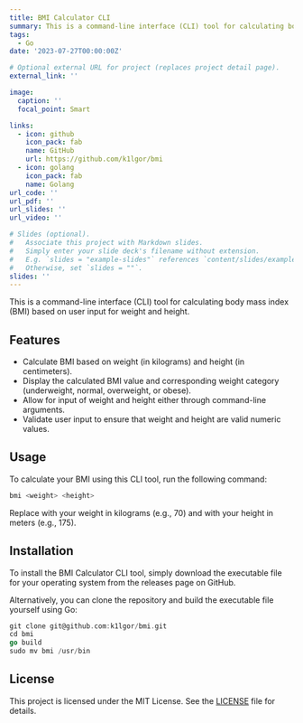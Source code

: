 ```yaml
---
title: BMI Calculator CLI
summary: This is a command-line interface (CLI) tool for calculating body mass index (BMI) based on user input for weight and height.
tags:
  - Go
date: '2023-07-27T00:00:00Z'

# Optional external URL for project (replaces project detail page).
external_link: ''

image:
  caption: ''
  focal_point: Smart

links:
  - icon: github
    icon_pack: fab
    name: GitHub
    url: https://github.com/k1lgor/bmi
  - icon: golang
    icon_pack: fab
    name: Golang
url_code: ''
url_pdf: ''
url_slides: ''
url_video: ''

# Slides (optional).
#   Associate this project with Markdown slides.
#   Simply enter your slide deck's filename without extension.
#   E.g. `slides = "example-slides"` references `content/slides/example-slides.md`.
#   Otherwise, set `slides = ""`.
slides: ''
---
```


This is a command-line interface (CLI) tool for calculating body mass index (BMI) based on user input for weight and
height.

## Features

- Calculate BMI based on weight (in kilograms) and height (in centimeters).
- Display the calculated BMI value and corresponding weight category (underweight, normal, overweight, or obese).
- Allow for input of weight and height either through command-line arguments.
- Validate user input to ensure that weight and height are valid numeric values.

## Usage

To calculate your BMI using this CLI tool, run the following command:

```go
bmi <weight> <height>
```

Replace <weight-in-kg> with your weight in kilograms (e.g., 70) and <height-in-m> with your height in meters (e.g.,
175).

## Installation

To install the BMI Calculator CLI tool, simply download the executable file for your operating system from the releases
page on GitHub.

Alternatively, you can clone the repository and build the executable file yourself using Go:

```go
git clone git@github.com:k1lgor/bmi.git
cd bmi
go build
sudo mv bmi /usr/bin
```

## License

This project is licensed under the MIT License. See the [LICENSE](./LICENSE) file for details.
